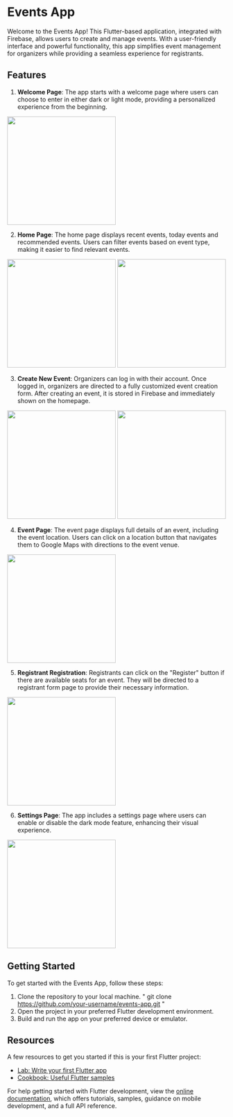 # Events App

Welcome to the Events App! This Flutter-based application, integrated with Firebase, allows users to create and manage events. With a user-friendly interface and powerful functionality, this app simplifies event management for organizers while providing a seamless experience for registrants.

## Features

1. **Welcome Page**: The app starts with a welcome page where users can choose to enter in either dark or light mode, providing a personalized experience from the beginning.

<img src="https://github.com/KFUPMCC/kfupm_events/assets/65549274/1dcdd542-70db-4572-9d6b-cefc05acdb42" width="250">


2. **Home Page**: The home page displays recent events, today events and recommended events. Users can filter events based on event type, making it easier to find relevant events.

<img src="https://github.com/KFUPMCC/kfupm_events/assets/65549274/15920a99-1c9d-46ed-ade1-b32b0271d769" width="250">  <img src="https://github.com/KFUPMCC/kfupm_events/assets/65549274/692cefd5-1c49-42e1-bb75-5c350a99ba34" width="250">

3. **Create New Event**: Organizers can log in with their account. Once logged in, organizers are directed to a fully customized event creation form. After creating an event, it is stored in Firebase and immediately shown on the homepage.

<img src="https://github.com/KFUPMCC/kfupm_events/assets/65549274/f92a309e-af36-4309-ab0a-5f1f8f84ee58" width="250">  <img src="https://github.com/KFUPMCC/kfupm_events/assets/65549274/b4e3fa6b-18d2-4ee4-9741-515c004c5e74" width="250">

4. **Event Page**: The event page displays full details of an event, including the event location. Users can click on a location button that navigates them to Google Maps with directions to the event venue.

<img src="https://github.com/KFUPMCC/kfupm_events/assets/65549274/b767e65c-d335-49e9-9a02-2b53adba7d1f" width="250">

5. **Registrant Registration**: Registrants can click on the "Register" button if there are available seats for an event. They will be directed to a registrant form page to provide their necessary information.

<img src="https://github.com/KFUPMCC/kfupm_events/assets/65549274/82e7111c-ecac-4c95-a98c-1c7573980adc" width="250">

6. **Settings Page**: The app includes a settings page where users can enable or disable the dark mode feature, enhancing their visual experience.

<img src="https://github.com/KFUPMCC/kfupm_events/assets/65549274/9e54a64b-69a1-4e4c-8733-180ec02a03eb" width="250">

## Getting Started

To get started with the Events App, follow these steps:

1. Clone the repository to your local machine.   " git clone https://github.com/your-username/events-app.git " 
2. Open the project in your preferred Flutter development environment.
3. Build and run the app on your preferred device or emulator.

## Resources
A few resources to get you started if this is your first Flutter project:

- [Lab: Write your first Flutter app](https://docs.flutter.dev/get-started/codelab)
- [Cookbook: Useful Flutter samples](https://docs.flutter.dev/cookbook)

For help getting started with Flutter development, view the
[online documentation](https://docs.flutter.dev/), which offers tutorials,
samples, guidance on mobile development, and a full API reference.

